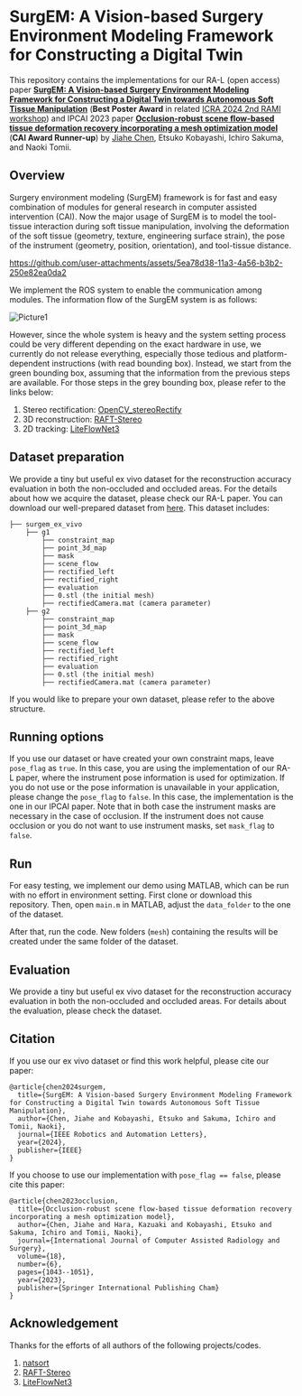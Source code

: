 # SurgEM: A Vision-based Surgery Environment Modeling Framework for Constructing a Digital Twin

This repository contains the implementations for our RA-L (open access) paper **[SurgEM: A Vision-based Surgery Environment Modeling Framework for Constructing a Digital Twin towards Autonomous Soft Tissue Manipulation](https://ieeexplore-ieee-org.utokyo.idm.oclc.org/abstract/document/10685073)** (**Best Poster Award** in related [ICRA 2024 2nd RAMI workshop](https://sites.google.com/view/rami-icra-2024-workshop/home?pli=1)) and IPCAI 2023 paper **[Occlusion-robust scene flow-based tissue deformation recovery incorporating a mesh optimization model](https://doi.org/10.1007/s11548-023-02889-z)** (**CAI Award Runner-up**) by [Jiahe Chen](http://), Etsuko Kobayashi, Ichiro Sakuma, and Naoki Tomii.

## Overview

Surgery environment modeling (SurgEM) framework is for fast and easy combination of modules for general research in computer assisted intervention (CAI). Now the major usage of SurgEM is to model the tool-tissue interaction during soft tissue manipulation, involving the deformation of the soft tissue (geometry, texture, engineering surface strain), the pose of the instrument (geometry, position, orientation), and tool-tissue distance.



https://github.com/user-attachments/assets/5ea78d38-11a3-4a56-b3b2-250e82ea0da2



We implement the ROS system to enable the communication among modules. The information flow of the SurgEM system is as follows:

![Picture1](https://github.com/user-attachments/assets/e41ac5fb-fe5c-4097-a92f-a9ada472bf5d)

However, since the whole system is heavy and the system setting process could be very different depending on the exact hardware in use, we currently do not release everything, especially those tedious and platform-dependent instructions (with read bounding box). Instead, we start from the green bounding box, assuming that the information from the previous steps are available. For those steps in the grey bounding box, please refer to the links below:
1. Stereo rectification: [OpenCV_stereoRectify](https://docs.opencv.org/4.x/d9/d0c/group__calib3d.html#ga617b1685d4059c6040827800e72ad2b6)
2. 3D reconstruction: [RAFT-Stereo](https://github.com/princeton-vl/RAFT-Stereo.git)
3. 2D tracking: [LiteFlowNet3](https://github.com/twhui/LiteFlowNet3.git)

## Dataset preparation

We provide a tiny but useful ex vivo dataset for the reconstruction accuracy evaluation in both the non-occluded and occluded areas. For the details about how we acquire the dataset, please check our RA-L paper. You can download our well-prepared dataset from [here](https://drive.google.com/drive/folders/1TZbrjPlJ6zwMm2HGsjIHRQuQyMRHEEcb?usp=sharing). This dataset includes:

```shell
├── surgem_ex_vivo
    ├── g1
        ├── constraint_map
        ├── point_3d_map
        ├── mask
        ├── scene_flow
        ├── rectified_left
        ├── rectified_right
        ├── evaluation
        ├── 0.stl (the initial mesh)
        ├── rectifiedCamera.mat (camera parameter)
    ├── g2
        ├── constraint_map
        ├── point_3d_map
        ├── mask
        ├── scene_flow
        ├── rectified_left
        ├── rectified_right
        ├── evaluation
        ├── 0.stl (the initial mesh)
        ├── rectifiedCamera.mat (camera parameter)
```


If you would like to prepare your own dataset, please refer to the above structure.

## Running options

If you use our dataset or have created your own constraint maps, leave `pose_flag` as `true`. In this case, you are using the implementation of our RA-L paper, where the instrument pose information is used for optimization. If you do not use or the pose information is unavailable in your application, please change the `pose_flag` to `false`. In this case, the implementation is the one in our IPCAI paper.
Note that in both case the instrument masks are necessary in the case of occlusion. If the instrument does not cause occlusion or you do not want to use instrument masks, set `mask_flag` to `false`.

## Run

For easy testing, we implement our demo using MATLAB, which can be run with no effort in environment setting. First clone or download this repository. Then, open `main.m` in MATLAB, adjust the `data_folder` to the one of the dataset. 

After that, run the code. New folders (`mesh`) containing the results will be created under the same folder of the dataset.

## Evaluation

We provide a tiny but useful ex vivo dataset for the reconstruction accuracy evaluation in both the non-occluded and occluded areas. For details about the evaluation, please check the dataset.

## Citation

If you use our ex vivo dataset or find this work helpful, please cite our paper:

```
@article{chen2024surgem,
  title={SurgEM: A Vision-based Surgery Environment Modeling Framework for Constructing a Digital Twin towards Autonomous Soft Tissue Manipulation},
  author={Chen, Jiahe and Kobayashi, Etsuko and Sakuma, Ichiro and Tomii, Naoki},
  journal={IEEE Robotics and Automation Letters},
  year={2024},
  publisher={IEEE}
}
```

If you choose to use our implementation with `pose_flag == false`, please cite this paper:

```
@article{chen2023occlusion,
  title={Occlusion-robust scene flow-based tissue deformation recovery incorporating a mesh optimization model},
  author={Chen, Jiahe and Hara, Kazuaki and Kobayashi, Etsuko and Sakuma, Ichiro and Tomii, Naoki},
  journal={International Journal of Computer Assisted Radiology and Surgery},
  volume={18},
  number={6},
  pages={1043--1051},
  year={2023},
  publisher={Springer International Publishing Cham}
}
```

## Acknowledgement

Thanks for the efforts of all authors of the following projects/codes.

1. [natsort](https://www.mathworks.com/matlabcentral/fileexchange/10959-sort_nat-natural-order-sort)
2. [RAFT-Stereo](https://github.com/princeton-vl/RAFT-Stereo.git)
3. [LiteFlowNet3](https://github.com/twhui/LiteFlowNet3.git)
